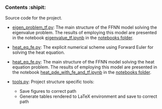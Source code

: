 ### Contents :shipit:

Source code for the project.

- [eigen_problem_tf.py](https://github.com/nicolossus/FYS-STK4155-Project3/blob/master/src/eigen_problem_tf.py): The main structure of the FFNN model solving the eigenvalue problem. The results of employing this model are presented in the notebook [eigenvalue_tf.ipynb](https://github.com/nicolossus/FYS-STK4155-Project3/blob/master/notebooks/eigenvalue_tf.ipynb) in the [notebooks folder](https://github.com/nicolossus/FYS-STK4155-Project2/tree/master/notebooks).

- [heat_eq_fe.py](https://github.com/nicolossus/FYS-STK4155-Project3/blob/master/src/heat_eq_fe.py): The explicit numerical scheme using Forward Euler for solving the heat equation.

- [heat_eq_fe.py](https://github.com/nicolossus/FYS-STK4155-Project3/blob/master/src/heat_eq_fe.py): The main structure of the FFNN model solving the heat equation problem. The results of employing this model are presented in the notebook [heat_pde_with_fe_and_tf.ipynb](https://github.com/nicolossus/FYS-STK4155-Project3/blob/master/notebooks/heat_pde_with_fe_and_tf.ipynb) in the [notebooks folder](https://github.com/nicolossus/FYS-STK4155-Project2/tree/master/notebooks).

- [tools.py](https://github.com/nicolossus/FYS-STK4155-Project3/blob/master/src/tools.py): Project structure specific tools:
  - Save figures to correct path
  - Generate tables rendered to LaTeX environment and save to correct path
